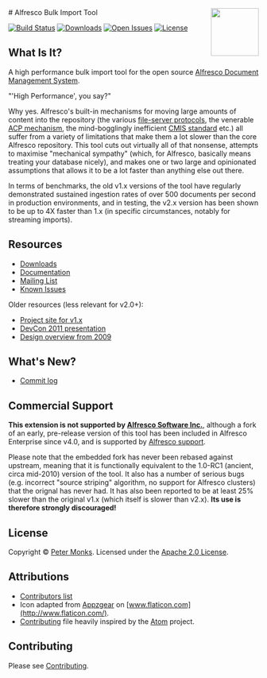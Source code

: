 <img align="right" width="96px" height="96px" src="https://raw.github.com/pmonks/alfresco-bulk-import/master/icon.png">
# Alfresco Bulk Import Tool

[![Build Status](https://img.shields.io/travis/pmonks/alfresco-bulk-import.svg)](https://travis-ci.org/pmonks/alfresco-bulk-import)
[![Downloads](https://img.shields.io/github/downloads/pmonks/alfresco-bulk-import/latest/total.svg)](https://github.com/pmonks/alfresco-bulk-import/releases)
[![Open Issues](https://img.shields.io/github/issues/pmonks/alfresco-bulk-import.svg)](https://github.com/pmonks/alfresco-bulk-import/issues)
[![License](https://img.shields.io/github/license/pmonks/alfresco-bulk-import.svg)](https://github.com/pmonks/alfresco-bulk-import/blob/master/LICENSE)

## What Is It?
A high performance bulk import tool for the open source [Alfresco Document
Management System](http://www.alfresco.org/).

"'High Performance', you say?"

Why yes.  Alfresco's built-in mechanisms for moving large amounts of content into the repository (the various [file-server protocols](http://docs.alfresco.com/5.0/concepts/protocols-about.html), the venerable [ACP mechanism](http://docs.alfresco.com/3.4/concepts/acp-files.html), the mind-bogglingly inefficient [CMIS standard](https://www.oasis-open.org/committees/cmis/) etc.) all suffer from a variety of limitations that make them a lot slower than the core Alfresco repository.  This tool cuts out virtually all of that nonsense, attempts to maximise "mechanical sympathy" (which, for Alfresco, basically means treating your database nicely), and makes one or two large and opinionated assumptions that allows it to be a lot faster than anything else out there.

In terms of benchmarks, the old v1.x versions of the tool have regularly demonstrated sustained ingestion rates of over 500 documents per second in production environments, and in testing, the v2.x version has been shown to be up to 4X faster than 1.x (in specific circumstances, notably for streaming imports).

## Resources
 * [Downloads](https://github.com/pmonks/alfresco-bulk-import/releases)
 * [Documentation](https://github.com/pmonks/alfresco-bulk-import/wiki/Home)
 * [Mailing List](https://groups.google.com/forum/#!forum/alfresco-bulk-filesystem-import)
 * [Known Issues](https://github.com/pmonks/alfresco-bulk-import/labels/bug)

Older resources (less relevant for v2.0+):
 * [Project site for v1.x](https://github.com/pmonks/alfresco-bulk-filesystem-import)
 * [DevCon 2011 presentation](http://www.slideshare.net/alfresco/taking-your-bulk-content-ingestions-to-the-next-level)
 * [Design overview from 2009](http://blogs.alfresco.com/wp/pmonks/2009/10/22/bulk-import-from-a-filesystem/)

## What's New?
 * [Commit log](https://github.com/pmonks/alfresco-bulk-import/commits/master)

## Commercial Support
**This extension is not supported by [Alfresco Software Inc.](http://www.alfresco.com/)**,
although a fork of an early, pre-release version of this tool has been included in Alfresco
Enterprise since v4.0, and is supported by [Alfresco support](http://support.alfresco.com).

Please note that the embedded fork has never been rebased against upstream, meaning that it
is functionally equivalent to the 1.0-RC1 (ancient, circa mid-2010) version of the tool.  It
also has a number of serious bugs (e.g. incorrect "source striping" algorithm, no support
for Alfresco clusters) that the orignal has never had.  It has also been reported to be at
least 25% slower than the original v1.x (which itself is slower than v2.x).  **Its use is
therefore strongly discouraged!**

## License
Copyright © [Peter Monks](mailto:pmonks@gmail.com). Licensed under the [Apache 2.0 License](http://www.apache.org/licenses/LICENSE-2.0.html).

## Attributions
 * [Contributors list](https://github.com/pmonks/alfresco-bulk-import/blob/master/CONTRIBUTORS.md)
 * Icon adapted from [Appzgear](http://www.flaticon.com/free-icon/arrow-pointing-down-a-container_26007) on [www.flaticon.com](http://www.flaticon.com/).
 * [Contributing](CONTRIBUTING.md) file heavily inspired by the [Atom](https://github.com/atom/atom/blob/master/CONTRIBUTING.md) project.

## Contributing
Please see [Contributing](CONTRIBUTING.md).
